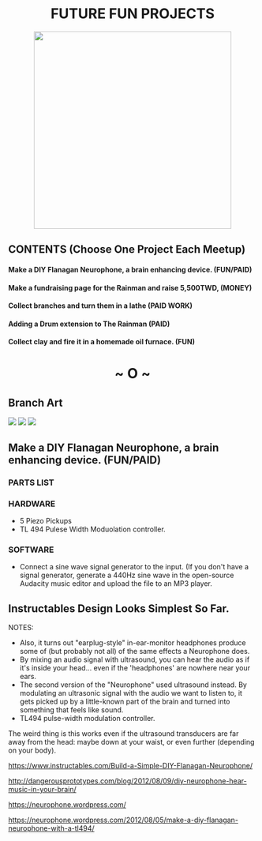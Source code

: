 
<h1 align="center">
FUTURE FUN PROJECTS</h1>
<p align="center">
<img height="400px" src="https://www.looper.com/img/gallery/what-filming-cats-was-really-like-for-taylor-swift/l-intro-1623426101.jpg">
</p>

## CONTENTS (Choose One Project Each Meetup)

#### Make a DIY Flanagan Neurophone, a brain enhancing device. (FUN/PAID)
#### Make a fundraising page for the Rainman and raise 5,500TWD, (MONEY)
#### Collect branches and turn them in a lathe (PAID WORK)
#### Adding a Drum extension to The Rainman (PAID)
#### Collect clay and fire it in a homemade oil furnace. (FUN)
 
# <h1 font-size="100px" align="center"> ~ O ~</h1>

## Branch Art

<img src="https://woodhappen.com/wp-content/uploads/2022/05/Difficult-Woodturning-Projects.jpg">

<img src="https://woodhappen.com/wp-content/uploads/2022/05/Turned-Wooden-Bowl-by-Thomas-Faessler.jpg">

<img src="https://woodhappen.com/wp-content/uploads/2022/05/Woodturning-Goblet-Ideas.jpg">


## Make a DIY Flanagan Neurophone, a brain enhancing device. (FUN/PAID)

### PARTS LIST

### HARDWARE

- 5 Piezo Pickups
- TL 494 Pulese Width Moduolation controller. 

### SOFTWARE 
- Connect a sine wave signal generator to the input. (If you don't have a signal generator, generate a 440Hz sine wave in the open-source Audacity music editor and upload the file to an MP3 player.

## Instructables Design Looks Simplest So Far. 



NOTES:

- Also, it turns out "earplug-style" in-ear-monitor headphones produce some of (but probably not all) of the same effects a Neurophone does. 
- By mixing an audio signal with ultrasound, you can hear the audio as if it's inside your head... even if the 'headphones' are nowhere near your ears.
- The second version of the "Neurophone" used ultrasound instead. By modulating an ultrasonic signal with the audio we want to listen to, it gets picked up by a little-known part of the brain and turned into something that feels like sound.
- TL494 pulse-width modulation controller. 


The weird thing is this works even if the ultrasound transducers are far away from the head: maybe down at your waist, or even further (depending on your body).

https://www.instructables.com/Build-a-Simple-DIY-Flanagan-Neurophone/

http://dangerousprototypes.com/blog/2012/08/09/diy-neurophone-hear-music-in-your-brain/

https://neurophone.wordpress.com/

https://neurophone.wordpress.com/2012/08/05/make-a-diy-flanagan-neurophone-with-a-tl494/

